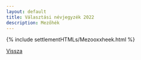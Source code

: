 ```yaml
---
layout: default
title: Választási névjegyzék 2022
description: Mezőhék
---
```


{% include settlementHTMLs/Mezooxxheek.html %}

[Vissza](../)